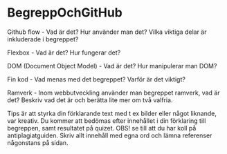 # BegreppOchGitHub

Github flow - Vad är det? Hur använder man det? Vilka viktiga delar är inkluderade i begreppet?

Flexbox - Vad är det? Hur fungerar det?

DOM (Document Object Model) - Vad är det? Hur manipulerar man DOM?

Fin kod - Vad menas med det begreppet? Varför är det viktigt?

Ramverk - Inom webbutveckling använder man begreppet ramverk, vad är det? Beskriv vad det är och berätta lite mer om två valfria.

 

Tips är att styrka din förklarande text med t ex bilder eller något liknande, var kreativ.
Du kommer att bedömas efter innehållet i din förklaring till begreppen, samt resultatet på quizet.
OBS! se till att du har koll på antiplagiatguiden. Skriv allt innehåll med egna ord och lämna referenser någonstans på sidan.
